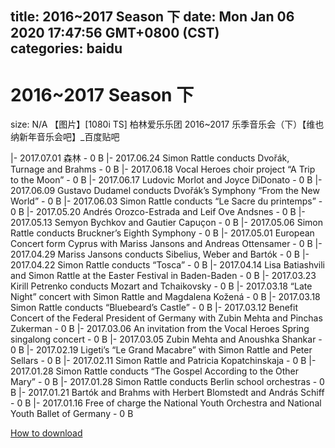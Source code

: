 
title: 2016~2017 Season 下
date: Mon Jan 06 2020 17:47:56 GMT+0800 (CST)    
categories: baidu
---

# 2016~2017 Season 下
size: N/A
 【图片】[1080i TS] 柏林爱乐乐团 2016~2017 乐季音乐会（下）【维也纳新年音乐会吧】_百度贴吧
 
|- 2017.07.01 森林 - 0 B
|- 2017.06.24 Simon Rattle conducts Dvořák, Turnage and Brahms - 0 B
|- 2017.06.18 Vocal Heroes choir project “A Trip to the Moon” - 0 B
|- 2017.06.17 Ludovic Morlot and Joyce DiDonato - 0 B
|- 2017.06.09 Gustavo Dudamel conducts Dvořák’s Symphony “From the New World” - 0 B
|- 2017.06.03 Simon Rattle conducts “Le Sacre du printemps” - 0 B
|- 2017.05.20 Andrés Orozco-Estrada and Leif Ove Andsnes - 0 B
|- 2017.05.13 Semyon Bychkov and Gautier Capuçon - 0 B
|- 2017.05.06 Simon Rattle conducts Bruckner’s Eighth Symphony - 0 B
|- 2017.05.01 European Concert form Cyprus with Mariss Jansons and Andreas Ottensamer - 0 B
|- 2017.04.29 Mariss Jansons conducts Sibelius, Weber and Bartók - 0 B
|- 2017.04.22 Simon Rattle conducts “Tosca” - 0 B
|- 2017.04.14 Lisa Batiashvili and Simon Rattle at the Easter Festival in Baden-Baden - 0 B
|- 2017.03.23 Kirill Petrenko conducts Mozart and Tchaikovsky - 0 B
|- 2017.03.18 “Late Night” concert with Simon Rattle and Magdalena Kožená - 0 B
|- 2017.03.18 Simon Rattle conducts “Bluebeard’s Castle” - 0 B
|- 2017.03.12 Benefit Concert of the Federal President of Germany with Zubin Mehta and Pinchas Zukerman - 0 B
|- 2017.03.06 An invitation from the Vocal Heroes Spring singalong concert - 0 B
|- 2017.03.05 Zubin Mehta and Anoushka Shankar - 0 B
|- 2017.02.19 Ligeti’s “Le Grand Macabre” with Simon Rattle and Peter Sellars - 0 B
|- 2017.02.11 Simon Rattle and Patricia Kopatchinskaja - 0 B
|- 2017.01.28 Simon Rattle conducts “The Gospel According to the Other Mary” - 0 B
|- 2017.01.28 Simon Rattle conducts Berlin school orchestras - 0 B
|- 2017.01.21 Bartók and Brahms with Herbert Blomstedt and András Schiff - 0 B
|- 2017.01.16 Free of charge the National Youth Orchestra and National Youth Ballet of Germany - 0 B

[How to download](https://bpcam.bemobtrk.com/go/2ceec3aa-1ca2-46d6-b9ff-aaa5c184517c?jno=803)